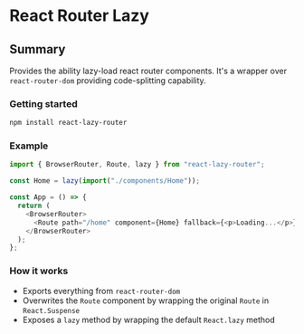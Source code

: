 # React Router Lazy

## Summary
Provides the ability lazy-load react router components.
It's a wrapper over `react-router-dom` providing code-splitting capability.

### Getting started

```bash
npm install react-lazy-router
```

### Example

```javascript
import { BrowserRouter, Route, lazy } from "react-lazy-router";

const Home = lazy(import("./components/Home"));

const App = () => {
  return (
    <BrowserRouter>
      <Route path="/home" component={Home} fallback={<p>Loading...</p>} />
    </BrowserRouter>
  );
};
```

### How it works

- Exports everything from `react-router-dom`
- Overwrites the `Route` component by wrapping the original `Route` in `React.Suspense`
- Exposes a `lazy` method by wrapping the default `React.lazy` method